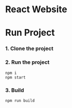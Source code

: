 # React Website

# Run Project
### 1. Clone the project

### 2. Run the project
```shell
npm i
npm start
```

### 3. Build
```shell
npm run build
```
